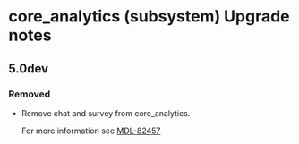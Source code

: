# core_analytics (subsystem) Upgrade notes

## 5.0dev

### Removed

- Remove chat and survey from core_analytics.

  For more information see [MDL-82457](https://tracker.moodle.org/browse/MDL-82457)

